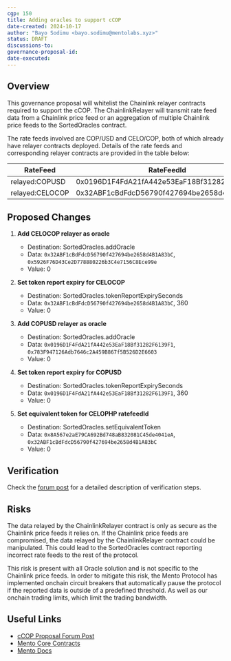 ```yaml
---
cgp: 150
title: Adding oracles to support cCOP
date-created: 2024-10-17
author: "Bayo Sodimu <bayo.sodimu@mentolabs.xyz>"
status: DRAFT
discussions-to:
governance-proposal-id:
date-executed:
---
```


## Overview

This governance proposal will whitelist the Chainlink relayer contracts required to support the cCOP. The ChainlinkRelayer will transmit rate feed data from a Chainlink price feed or an aggregation of multiple Chainlink price feeds to the SortedOracles contract.

The rate feeds involved are COP/USD and CELO/COP, both of which already have relayer contracts deployed. Details of the rate feeds and corresponding relayer contracts are provided in the table below:

| RateFeed        | RateFeedId                                 | Relayer Contract                                                                                                                  |
| --------------- | ------------------------------------------ | --------------------------------------------------------------------------------------------------------------------------------- |
| relayed:COPUSD  | 0x0196D1F4FdA21fA442e53EaF18Bf31282F6139F1 | [0x783F947126Adb7646c2A459B867f5B526D2E6603](https://celoscan.io/address/0x783F947126Adb7646c2A459B867f5B526D2E6603#readContract)                                                                                                                                  |
| relayed:CELOCOP | 0x32ABF1cBdFdcD56790f427694be2658d4B1A83bC | [0x5926F76D43Ce2D778880226b3C4e7156C8Ece99e](https://celoscan.io/address/0x5926F76D43Ce2D778880226b3C4e7156C8Ece99e#readContract) |

## Proposed Changes

1. **Add CELOCOP relayer as oracle**

    - Destination: SortedOracles.addOracle
    - Data: `0x32ABF1cBdFdcD56790f427694be2658d4B1A83bC`, `0x5926F76D43Ce2D778880226b3C4e7156C8Ece99e`
    - Value: 0

2. **Set token report expiry for CELOCOP**

    - Destination: SortedOracles.tokenReportExpirySeconds
    - Data: `0x32ABF1cBdFdcD56790f427694be2658d4B1A83bC`, 360
    - Value: 0

3. **Add COPUSD relayer as oracle**

    - Destination: SortedOracles.addOracle
    - Data: `0x0196D1F4FdA21fA442e53EaF18Bf31282F6139F1`, `0x783F947126Adb7646c2A459B867f5B526D2E6603`
    - Value: 0

4. **Set token report expiry for COPUSD**

    - Destination: SortedOracles.tokenReportExpirySeconds
    - Data: `0x0196D1F4FdA21fA442e53EaF18Bf31282F6139F1`, 360
    - Value: 0

5. **Set equivalent token for CELOPHP ratefeedId**

    - Destination: SortedOracles.setEquivalentToken
    - Data: `0x8A567e2aE79CA692Bd748aB832081C45de4041eA`, `0x32ABF1cBdFdcD56790f427694be2658d4B1A83bC`
    - Value: 0

## Verification

Check the [forum post](https://forum.celo.org/t/launch-of-ccop-colombia-s-first-decentralized-stablecoin/9211) for a detailed description of verification steps.

## Risks

The data relayed by the ChainlinkRelayer contract is only as secure as the Chainlink price feeds it relies on. If the Chainlink price feeds are compromised, the data relayed by the ChainlinkRelayer contract could be manipulated. This could lead to the SortedOracles contract reporting incorrect rate feeds to the rest of the protocol.

This risk is present with all Oracle solution and is not specific to the Chainlink price feeds. In order to mitigate this risk, the Mento Protocol has implemented onchain circuit breakers that automatically pause the protocol if the reported data is outside of a predefined threshold. As well as our onchain trading limits, which limit the trading bandwidth.

## Useful Links

- [cCOP Proposal Forum Post](https://forum.celo.org/t/launch-of-ccop-colombia-s-first-decentralized-stablecoin/9211)
- [Mento Core Contracts](https://github.com/mento-protocol/mento-core)
- [Mento Docs](https://docs.mento.org)
